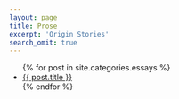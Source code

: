 ```yaml
---
layout: page
title: Prose
excerpt: 'Origin Stories'
search_omit: true
---
```



<ul class="post-list">
{% for post in site.categories.essays %}
  <li><article><a href="{{ site.url }}{{ post.url }}">{{ post.title }}</a></article></li>
{% endfor %}
</ul>
